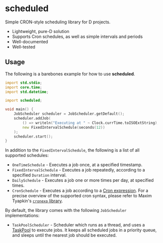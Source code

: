 # scheduled
Simple CRON-style scheduling library for D projects.

- Lightweight, pure-D solution
- Supports Cron schedules, as well as simple intervals and periods
- Well-documented
- Well-tested

## Usage
The following is a barebones example for how to use **scheduled**.
```d
import std.stdio;
import core.time;
import std.datetime;

import scheduled;

void main() {
	JobScheduler scheduler = JobScheduler.getDefault();
	scheduler.addJob(
		() => writeln("Executing at " ~ Clock.currTime.toISOExtString),
		new FixedIntervalSchedule(seconds(12))
	);
	scheduler.start();
}
```

In addition to the `FixedIntervalSchedule`, the following is a list of all supported schedules:
- `OneTimeSchedule` - Executes a job once, at a specified timestamp.
- `FixedIntervalSchedule` - Executes a job repeatedly, according to a specified `Duration` interval.
- `DailySchedule` - Executes a job one or more times per day, at specified times.
- `CronSchedule` - Executes a job according to a [Cron expression](https://en.wikipedia.org/wiki/Cron). For a precise overview of the supported cron syntax, please refer to Maxim Tyapkin's [`cronexp` library](https://cronexp.dpldocs.info/source/cronexp.cronexp.d.html).

By default, the library comes with the following `JobScheduler` implementations:
- `TaskPoolScheduler` - Scheduler which runs as a thread, and uses a [TaskPool](https://dlang.org/library/std/parallelism/task_pool.html) to execute jobs. It keeps all scheduled jobs in a priority queue, and sleeps until the nearest job should be executed.
